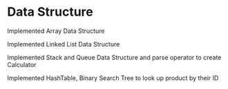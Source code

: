 # Data Structure

Implemented Array Data Structure

Implemented Linked List Data Structure

Implemented Stack and Queue Data Structure and parse operator to create Calculator

Implemented HashTable, Binary Search Tree to look up product by their ID
